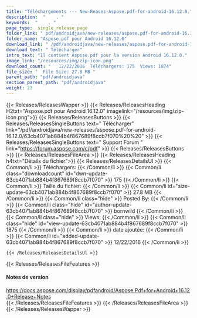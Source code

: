 ```yaml
---
title: "Téléchargements --- New-Reases-Aspose.pdf-for-android-16.12.0." 
description:  "    . " 
keywords:  "    . " 
page_type:  single_release_page
folder_link: " pdf/androidjava/new-releases/aspose.pdf-for-android-16.12.0/"
folder_name: "Aspose.pdf pour Android 16.12.0"
download_link: " /pdf/androidjava/new-releases/aspose.pdf-for-android-16.12.0/63cb4071ab884b4f867689f8ccb7f070"
download_text: " Télécharger"
intro_text: "Il contient Aspose.pdf pour la version Android 16.12.0."
image_link: "/resources/img/zip-icon.png"
download_count: "   12/22/2016  Téléchargers: 175  Views: 1874"
file_size: "  File Size: 27.8 MB "
parent_path: "pdf/androidjava"
section_parent_path: "pdf/androidjava"
weight: 23
---
```


{{< Releases/ReleasesWapper >}}
  {{< Releases/ReleasesHeading H2txt="Aspose.pdf pour Android 16.12.0" imagelink="/resources/img/zip-icon.png">}}
  {{< Releases/ReleasesButtons >}}
    {{< Releases/ReleasesSingleButtons text=" Télécharger" link="/pdf/androidjava/new-releases/aspose.pdf-for-android-16.12.0/63cb4071ab884b4f867689f8ccb7f070%20%20" >}}
    {{< Releases/ReleasesSingleButtons text=" Support Forum " link="https://forum.aspose.com/c/pdf" >}}
  {{< Releases/ReleasesButtons >}}
  {{< Releases/ReleasesFileArea >}}
    {{< Releases/ReleasesHeading h4txt="Détails du fichier">}}
    {{< Releases/ReleasesDetailsUl >}}
            {{< Common/li  >}} Téléchargers: {{< /Common/li >}} 
      {{< Common/li class="downloadcount" id="dwn-update-63cb4071ab884b4f867689f8ccb7f070" >}} 175 {{< /Common/li >}} 
      {{< Common/li  >}} Taille du fichier: {{< /Common/li >}} 
      {{< Common/li id="size-update-63cb4071ab884b4f867689f8ccb7f070" >}} 27.8 MB {{< /Common/li >}} 
      {{< Common/li  class="hide" >}} Posted By: {{< /Common/li >}} 
      {{< Common/li class="hide" id="author-update-63cb4071ab884b4f867689f8ccb7f070" >}} bornwild {{< /Common/li >}} 
      {{< Common/li class="hide"  >}} Views: {{< /Common/li >}} 
      {{< Common/li class="hide" id="view-update-63cb4071ab884b4f867689f8ccb7f070" >}} 1875 {{< /Common/li >}} 
      {{< Common/li  >}} date ajoutée: {{< /Common/li >}} 
      {{< Common/li id="added-update-63cb4071ab884b4f867689f8ccb7f070" >}} 12/22/2016 {{< /Common/li >}} 

    {{< /Releases/ReleasesDetailsUl >}}

  {{< Releases/ReleasesFileFeatures >}}
      <h4>Notes de version</h4><div><a href="https://docs.aspose.com/display/pdfandroid/Aspose.Pdf+for+Android+16.12.0+Release+Notes">https://docs.aspose.com/display/pdfandroid/Aspose.Pdf+for+Android+16.12.0+Release+Notes</a></div>
  {{< /Releases/ReleasesFileFeatures >}}
 {{< /Releases/ReleasesFileArea >}}
{{< /Releases/ReleasesWapper >}}


